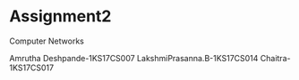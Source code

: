 # Assignment2
Computer Networks

Amrutha Deshpande-1KS17CS007
LakshmiPrasanna.B-1KS17CS014
Chaitra-1KS17CS017
